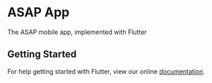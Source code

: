 # ASAP App

The ASAP mobile app, implemented with Flutter


## Getting Started

For help getting started with Flutter, view our online
[documentation](https://flutter.io/).
